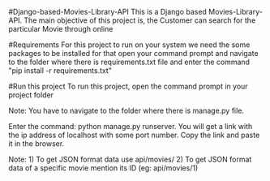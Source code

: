 #Django-based-Movies-Library-API
This is a Django based Movies-Library-API. The main objective of this project is, the Customer can search for the particular Movie through online

#Requirements
For this project to run on your system we need the some packages to be installed for that open your command prompt and navigate to the folder where there is requirements.txt file and enter the command "pip install -r requirements.txt"

#Run this project
To run this project, open the command prompt in your project folder

Note: You have to navigate to the folder where there is manage.py file.

Enter the command: python manage.py runserver. You will get a link with the ip address of localhost with some port number. Copy the link and paste it in the browser.

Note: 1) To get JSON format data use api/movies/
      2) To get JSON format data of a specific movie mention its ID (eg: api/movies/1)
